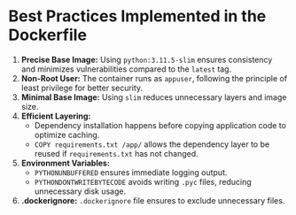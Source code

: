 # Best Practices Implemented in the Dockerfile

1. **Precise Base Image:** Using ```python:3.11.5-slim``` ensures consistency and minimizes vulnerabilities compared to the ```latest``` tag.
2. **Non-Root User:** The container runs as ```appuser```, following the principle of least privilege for better security.
3. **Minimal Base Image:** Using ```slim``` reduces unnecessary layers and image size.
4. **Efficient Layering:**
    - Dependency installation happens before copying application code to optimize caching.
    - ```COPY requirements.txt /app/``` allows the dependency layer to be reused if ```requirements.txt``` has not changed.
5. **Environment Variables:**
    - ```PYTHONUNBUFFERED``` ensures immediate logging output.
    - ```PYTHONDONTWRITEBYTECODE``` avoids writing ```.pyc``` files, reducing unnecessary disk usage.
6. **.dockerignore:** ```.dockerignore``` file ensures to exclude unnecessary files.
